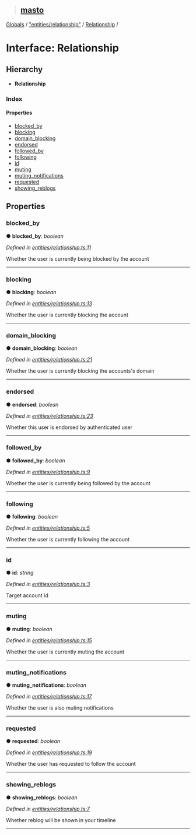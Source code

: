 > ## [masto](../README.md)

[Globals](../globals.md) / ["entities/relationship"](../modules/_entities_relationship_.md) / [Relationship](_entities_relationship_.relationship.md) /

# Interface: Relationship

## Hierarchy

* **Relationship**

### Index

#### Properties

* [blocked_by](_entities_relationship_.relationship.md#blocked_by)
* [blocking](_entities_relationship_.relationship.md#blocking)
* [domain_blocking](_entities_relationship_.relationship.md#domain_blocking)
* [endorsed](_entities_relationship_.relationship.md#endorsed)
* [followed_by](_entities_relationship_.relationship.md#followed_by)
* [following](_entities_relationship_.relationship.md#following)
* [id](_entities_relationship_.relationship.md#id)
* [muting](_entities_relationship_.relationship.md#muting)
* [muting_notifications](_entities_relationship_.relationship.md#muting_notifications)
* [requested](_entities_relationship_.relationship.md#requested)
* [showing_reblogs](_entities_relationship_.relationship.md#showing_reblogs)

## Properties

###  blocked_by

● **blocked_by**: *boolean*

*Defined in [entities/relationship.ts:11](https://github.com/neet/masto.js/blob/3506035/src/entities/relationship.ts#L11)*

Whether the user is currently being blocked by the account

___

###  blocking

● **blocking**: *boolean*

*Defined in [entities/relationship.ts:13](https://github.com/neet/masto.js/blob/3506035/src/entities/relationship.ts#L13)*

Whether the user is currently blocking the account

___

###  domain_blocking

● **domain_blocking**: *boolean*

*Defined in [entities/relationship.ts:21](https://github.com/neet/masto.js/blob/3506035/src/entities/relationship.ts#L21)*

Whether the user is currently blocking the accounts's domain

___

###  endorsed

● **endorsed**: *boolean*

*Defined in [entities/relationship.ts:23](https://github.com/neet/masto.js/blob/3506035/src/entities/relationship.ts#L23)*

Whether this user is endorsed by authenticated user

___

###  followed_by

● **followed_by**: *boolean*

*Defined in [entities/relationship.ts:9](https://github.com/neet/masto.js/blob/3506035/src/entities/relationship.ts#L9)*

Whether the user is currently being followed by the account

___

###  following

● **following**: *boolean*

*Defined in [entities/relationship.ts:5](https://github.com/neet/masto.js/blob/3506035/src/entities/relationship.ts#L5)*

Whether the user is currently following the account

___

###  id

● **id**: *string*

*Defined in [entities/relationship.ts:3](https://github.com/neet/masto.js/blob/3506035/src/entities/relationship.ts#L3)*

Target account id

___

###  muting

● **muting**: *boolean*

*Defined in [entities/relationship.ts:15](https://github.com/neet/masto.js/blob/3506035/src/entities/relationship.ts#L15)*

Whether the user is currently muting the account

___

###  muting_notifications

● **muting_notifications**: *boolean*

*Defined in [entities/relationship.ts:17](https://github.com/neet/masto.js/blob/3506035/src/entities/relationship.ts#L17)*

Whether the user is also muting notifications

___

###  requested

● **requested**: *boolean*

*Defined in [entities/relationship.ts:19](https://github.com/neet/masto.js/blob/3506035/src/entities/relationship.ts#L19)*

Whether the user has requested to follow the account

___

###  showing_reblogs

● **showing_reblogs**: *boolean*

*Defined in [entities/relationship.ts:7](https://github.com/neet/masto.js/blob/3506035/src/entities/relationship.ts#L7)*

Whether reblog will be shown in your timeline

___